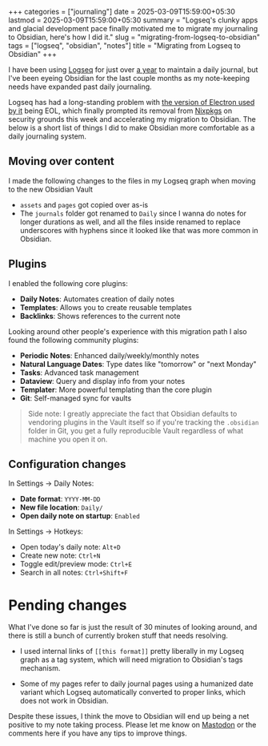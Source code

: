 +++
categories = ["journaling"]
date = 2025-03-09T15:59:00+05:30
lastmod = 2025-03-09T15:59:00+05:30
summary = "Logseq's clunky apps and glacial development pace finally motivated me to migrate my journaling to Obsidian, here's how I did it."
slug = "migrating-from-logseq-to-obsidian"
tags = ["logseq", "obsidian", "notes"]
title = "Migrating from Logseq to Obsidian"
+++

I have been using [Logseq](https://logseq.com) for just over [a year](https://androiddev.social/@msfjarvis/112378523734491769) to maintain a daily journal, but I've been eyeing Obsidian for the last couple months as my note-keeping needs have expanded past daily journaling.

Logseq has had a long-standing problem with [the version of Electron used by it](https://github.com/logseq/logseq/issues/11644) being EOL, which finally prompted its removal from [Nixpkgs](https://github.com/NixOS/nixpkgs) on security grounds this week and accelerating my migration to Obsidian. The below is a short list of things I did to make Obsidian more comfortable as a daily journaling system.

## Moving over content

I made the following changes to the files in my Logseq graph when moving to the new Obsidian Vault

- `assets` and `pages` got copied over as-is
- The `journals` folder got renamed to `Daily` since I wanna do notes for longer durations as well, and all the files inside renamed to replace underscores with hyphens since it looked like that was more common in Obsidian.

## Plugins

I enabled the following core plugins:

- **Daily Notes**: Automates creation of daily notes
- **Templates**: Allows you to create reusable templates
- **Backlinks**: Shows references to the current note

Looking around other people's experience with this migration path I also found the following community plugins:

- **Periodic Notes**: Enhanced daily/weekly/monthly notes
- **Natural Language Dates**: Type dates like "tomorrow" or "next Monday"
- **Tasks**: Advanced task management
- **Dataview**: Query and display info from your notes
- **Templater**: More powerful templating than the core plugin
- **Git**: Self-managed sync for vaults

> Side note: I greatly appreciate the fact that Obsidian defaults to vendoring plugins in the Vault itself so if you're tracking the `.obsidian` folder in Git, you get a fully reproducible Vault regardless of what machine you open it on.

## Configuration changes

In Settings → Daily Notes:

- **Date format**: `YYYY-MM-DD`
- **New file location**: `Daily/`
- **Open daily note on startup**: `Enabled`

In Settings → Hotkeys:

- Open today's daily note: `Alt+D`
- Create new note: `Ctrl+N`
- Toggle edit/preview mode: `Ctrl+E`
- Search in all notes: `Ctrl+Shift+F`

# Pending changes

What I've done so far is just the result of 30 minutes of looking around, and there is still a bunch of currently broken stuff that needs resolving.

- I used internal links of `[[this format]]` pretty liberally in my Logseq graph as a tag system, which will need migration to Obsidian's tags mechanism.

- Some of my pages refer to daily journal pages using a humanized date variant which Logseq automatically converted to proper links, which does not work in Obsidian.

Despite these issues, I think the move to Obsidian will end up being a net positive to my note taking process. Please let me know on [Mastodon](https://androiddev.social/@msfjarvis) or the comments here if you have any tips to improve things.
